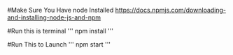 #Make Sure You Have node Installed
https://docs.npmjs.com/downloading-and-installing-node-js-and-npm

#Run this is terminal
'''
npm install
'''

#Run This to Launch
'''
npm start
'''
